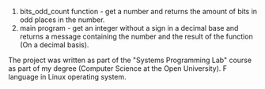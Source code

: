 1. bits_odd_count function - get a number and returns the amount of bits in odd places in the number.
2. main program - get an integer without a sign in a decimal base and returns a message containing the number and the result of the function
(On a decimal basis).

The project was written as part of the "Systems Programming Lab" course as part of my degree (Computer Science at the Open University). F language in Linux operating system.
